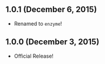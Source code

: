 ## 1.0.1 (December 6, 2015)
- Renamed to `enzyme`!

## 1.0.0 (December 3, 2015)

- Official Release!
